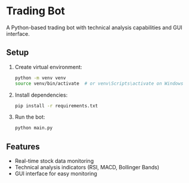 # Trading Bot

A Python-based trading bot with technical analysis capabilities and GUI interface.

## Setup
1. Create virtual environment:
   ```bash
   python -m venv venv
   source venv/bin/activate  # or venv\Scripts\activate on Windows
   ```

2. Install dependencies:
   ```bash
   pip install -r requirements.txt
   ```

3. Run the bot:
   ```bash
   python main.py
   ```

## Features
- Real-time stock data monitoring
- Technical analysis indicators (RSI, MACD, Bollinger Bands)
- GUI interface for easy monitoring
